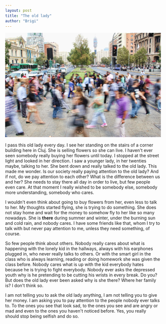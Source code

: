 ```yaml
---
layout: post
title: "The old lady"
author: "Brigi"
---
```


<p align="center">
  <img src="./assets/ppl.jpg">
</p>

I pass this old lady every day. I see her standing on the stairs of a corner building here in Cluj. She is selling flowers so she can live. I haven't ever seen somebody really buying her flowers until today. I stopped at the street light and looked in her direction.
I saw a younger lady, in her twenties maybe, talking to her. She bent down and really talked to the old lady. This made me wonder. Is our society really paying attention to the old lady? And if not, do we pay attention to each other? What is the difference between us and her? She needs to stay there all day in order to live, but few people even care. At that moment I really wished to be somebody else, somebody more understanding, somebody who cares.

I wouldn't even think about going to buy flowers from her, even less to talk to her. My thoughts started flying, she is trying to do something. She does not stay home and wait for the money to somehow fly to her like so many nowadays. She is **there** during summer and winter, under the burning sun and cold rain, and nobody cares. I have some friends like that, whom I try to talk with but never pay attention to me, unless they need something, of course.

So few people think about others. Nobody really cares about what is happening with the lonely kid in the hallways, always with his earphones plugged in, who never really talks to others. Or with the smart girl in the class who is always learning, reading or doing homework she was given the class before. Nobody cares what is up with the kid everybody hates because he is trying to fight everybody. Nobody ever asks the depressed youth why is he pretending to be cutting his wrists in every break. Do you? 
But does the old lady ever been asked why is she there? Where her family is? I don't think so.

I am not telling you to ask the old lady anything, I am not telling you to give her money. I am asking you to pay attention to the people nobody ever talks to. To the ones you see that look sad, to the ones you see and are angry or mad and even to the ones you haven't noticed before. Yes, you really should stop being selfish and do so.
